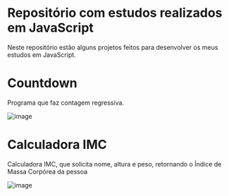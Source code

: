 # Repositório com estudos realizados em JavaScript

Neste repositório estão alguns projetos feitos para desenvolver os meus estudos em JavaScript.

# Countdown

Programa que faz contagem regressiva.

![image](https://user-images.githubusercontent.com/100313347/181805095-7b7d7c36-79cb-42bf-96a7-210589e01e1c.png)

# Calculadora IMC

Calculadora IMC, que solicita nome, altura e peso, retornando o Índice de Massa Corpórea da pessoa

![image](https://user-images.githubusercontent.com/100313347/181805515-557f5ae0-7e5a-4faf-8dca-f6abef1d17c5.png)


